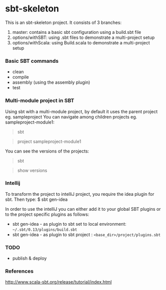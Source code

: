 sbt-skeleton
============

This is an sbt-skeleton project.
It consists of 3 branches: 
1. master: contains a basic sbt configuration using a build.sbt file
2. options/withSBT: using .sbt files to demonstrate a multi-project setup
3. options/withScala: using Build.scala to demonstrate a multi-project setup

### Basic SBT commands
- clean
- compile
- assembly (using the assembly plugin)
- test

### Multi-module project in SBT
Using sbt with a multi-module project, by default it uses the parent project eg. sampleproject
You can navigate among children projects eg. sampleproject-module1: 
> sbt

> project  sampleproject-module1

You can see the versions of the projects:
> sbt

> show versions 

### Intellij
To transform the project to intelliJ project, you require the idea plugin for sbt. 
Then type:
$ sbt gen-idea 

In order to use the intelliJ you can either add it to your global SBT plugins or to the project specific plugins as follows:
- sbt gen-idea - as plugin to sbt set to local environment: `~/.sbt/0.13/plugins/build.sbt`
- sbt gen-idea - as plugin to sbt project : `<base_dir>/project/plugins.sbt`

### TODO
* publish & deploy

### References
http://www.scala-sbt.org/release/tutorial/index.html
